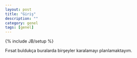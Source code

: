 ```yaml
---
layout: post
title: "Giriş"
description: ""
category: genel
tags: [genel]
---
```

{% include JB/setup %}

Fırsat buldukça buralarda birşeyler karalamayı planlamaktayım.
